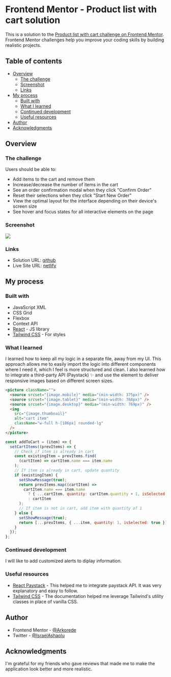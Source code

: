 # Frontend Mentor - Product list with cart solution

This is a solution to the [Product list with cart challenge on Frontend Mentor](https://www.frontendmentor.io/challenges/product-list-with-cart-5MmqLVAp_d). Frontend Mentor challenges help you improve your coding skills by building realistic projects.

## Table of contents

- [Overview](#overview)
  - [The challenge](#the-challenge)
  - [Screenshot](#screenshot)
  - [Links](#links)
- [My process](#my-process)
  - [Built with](#built-with)
  - [What I learned](#what-i-learned)
  - [Continued development](#continued-development)
  - [Useful resources](#useful-resources)
- [Author](#author)
- [Acknowledgments](#acknowledgments)

## Overview

### The challenge

Users should be able to:

- Add items to the cart and remove them
- Increase/decrease the number of items in the cart
- See an order confirmation modal when they click "Confirm Order"
- Reset their selections when they click "Start New Order"
- View the optimal layout for the interface depending on their device's screen size
- See hover and focus states for all interactive elements on the page

### Screenshot

![](./desktop_preview.png)

### Links

- Solution URL: [github](https://your-solution-url.com)
- Live Site URL: [netlify](https://izrael-product-list-with-cart.netlify.app/)

## My process

### Built with

- JavaScript XML
- CSS Grid
- Flexbox
- Context API
- [React](https://reactjs.org/) - JS library
- [Tailwind CSS](https://tailwindcss.com/) - For styles

### What I learned

I learned how to keep all my logic in a separate file, away from my UI. This approach allows me to easily import the logic into different components where I need it, which I feel is more structured and clean. I also learned how to integrate a third-party API (Paystack) ✨ and use the <picture> element to deliver responsive images based on different screen sizes.

```html
<picture className="">
  <source srcset="{image.mobile}" media="(min-width: 375px)" />
  <source srcset="{image.tablet}" media="(min-width: 768px)" />
  <source srcset="{image.desktop}" media="(min-width: 769px)" />
  <img
    src="{image.thumbnail}"
    alt="cart item"
    className="w-full h-[186px] rounded-lg"
  />
</picture>
```

```js
const addToCart = (item) => {
  setCartItems((prevItems) => {
    // Check if item is already in cart
    const existingItem = prevItems.find(
      (cartItem) => cartItem.name === item.name
    );
    // If item is already in cart, update quantity
    if (existingItem) {
      setShowMessage(true);
      return prevItems.map((cartItem) =>
        cartItem.name === item.name
          ? { ...cartItem, quantity: cartItem.quantity + 1, isSelected: true }
          : cartItem
      );
      // If item is not in cart, add item with quantity of 1
    } else {
      setShowMessage(true);
      return [...prevItems, { ...item, quantity: 1, isSelected: true }];
    }
  });
};
```

### Continued development

I will like to add customized alerts to diplay information.

### Useful resources

- [React Paystack](https://paystack.com/docs/guides/accept_payments_on_your_react_app/) - This helped me to integrate paystack API. It was very explanatory and easy to follow.
- [Tailwind CSS](https://tailwindcss.com/) - The documentation helped me leverage Tailwind's utility classes in place of vanilla CSS.

## Author

- Frontend Mentor - [@Arkorede](https://www.frontendmentor.io/profile/Arkorede)
- Twitter - [@IsraelAshaolu](https://twitter.com/IsraelAshaolu)

## Acknowledgments

I'm grateful for my friends who gave reviews that made me to make the application look better and more realistic.
